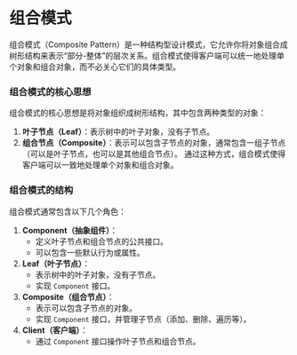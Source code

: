 # 组合模式
组合模式（Composite Pattern）是一种结构型设计模式，它允许你将对象组合成树形结构来表示“部分-整体”的层次关系。组合模式使得客户端可以统一地处理单个对象和组合对象，而不必关心它们的具体类型。
### 组合模式的核心思想
组合模式的核心思想是将对象组织成树形结构，其中包含两种类型的对象：
1. **叶子节点（Leaf）**：表示树中的叶子对象，没有子节点。
2. **组合节点（Composite）**：表示可以包含子节点的对象，通常包含一组子节点（可以是叶子节点，也可以是其他组合节点）。
通过这种方式，组合模式使得客户端可以一致地处理单个对象和组合对象。
### 组合模式的结构

组合模式通常包含以下几个角色：
1. **Component（抽象组件）**：    
    - 定义叶子节点和组合节点的公共接口。       
    - 可以包含一些默认行为或属性。        
2. **Leaf（叶子节点）**：    
    - 表示树中的叶子对象，没有子节点。        
    - 实现 `Component` 接口。        
3. **Composite（组合节点）**：    
    - 表示可以包含子节点的对象。        
    - 实现 `Component` 接口，并管理子节点（添加、删除、遍历等）。        
4. **Client（客户端）**：    
    - 通过 `Component` 接口操作叶子节点和组合节点。